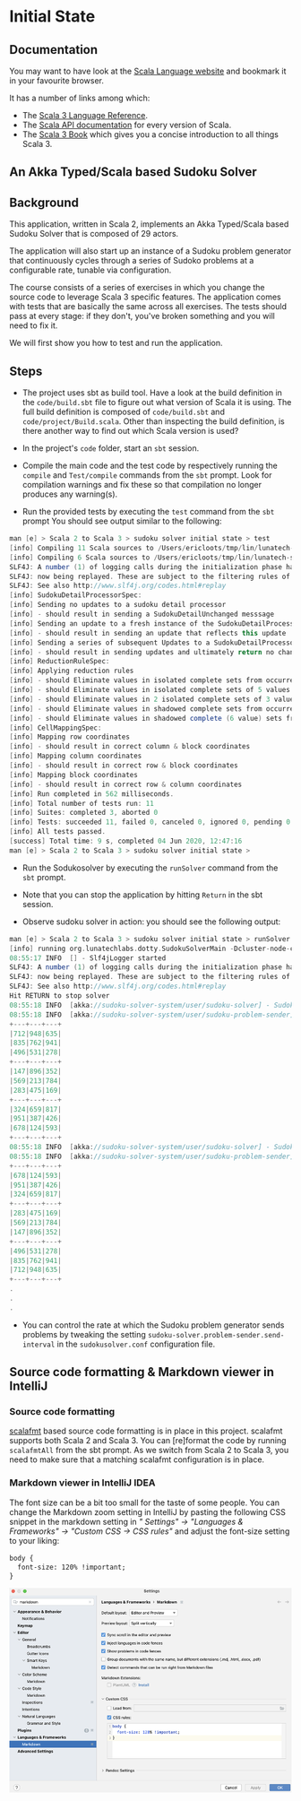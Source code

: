 # Initial State

## Documentation

You may want to have look at the [Scala Language website](https://www3.scala-lang.org)
and bookmark it in your favourite browser.

It has a number of links among which:

- The [Scala 3 Language Reference](https://docs3.scala-lang.org/scala3/reference).
- The [Scala API documentation](https://docs3.scala-lang.org/api/all.html) for every version of Scala.
- The [Scala 3 Book](https://docs3.scala-lang.org/scala3/book/introduction.html) which
  gives you a concise introduction to all things Scala 3.

## An Akka Typed/Scala based Sudoku Solver

## Background

This application, written in Scala 2, implements an Akka Typed/Scala
based Sudoku Solver that is composed of 29 actors.

The application will also start up an instance of a Sudoku problem generator
that continuously cycles through a series of Sudoko problems at a configurable
rate, tunable via configuration.

The course consists of a series of exercises in which you change the source code to leverage Scala 3 specific features. The application comes with tests that are basically the same across all exercises. The tests should pass at every stage: if they don't, you've broken something and you will need to fix it.

We will first show you how to test and run the application.


## Steps

- The project uses sbt as build tool. Have a look at the build definition
  in the `code/build.sbt` file to figure out what version of Scala it is
  using. The full build definition is composed of `code/build.sbt` and
  `code/project/Build.scala`. Other than inspecting the build definition,
  is there another way to find out which Scala version is used?

- In the project's `code` folder, start an `sbt` session.

- Compile the main code and the test code by respectively running the
  `compile` and `Test/compile` commands from the `sbt` prompt.
  Look for compilation warnings and fix these so that compilation no longer
  produces any warning(s).

- Run the provided tests by executing the `test` command from the `sbt` prompt
  You should see output similar to the following:
  
```scala
man [e] > Scala 2 to Scala 3 > sudoku solver initial state > test
[info] Compiling 11 Scala sources to /Users/ericloots/tmp/lin/lunatech-scala-2-to-scala3-course/exercises/target/scala-0.24/classes ...
[info] Compiling 6 Scala sources to /Users/ericloots/tmp/lin/lunatech-scala-2-to-scala3-course/exercises/target/scala-0.24/test-classes ...
SLF4J: A number (1) of logging calls during the initialization phase have been intercepted and are
SLF4J: now being replayed. These are subject to the filtering rules of the underlying logging system.
SLF4J: See also http://www.slf4j.org/codes.html#replay
[info] SudokuDetailProcessorSpec:
[info] Sending no updates to a sudoku detail processor
[info] - should result in sending a SudokuDetailUnchanged messsage
[info] Sending an update to a fresh instance of the SudokuDetailProcessor that sets one cell to a single value
[info] - should result in sending an update that reflects this update
[info] Sending a series of subsequent Updates to a SudokuDetailProcessor
[info] - should result in sending updates and ultimately return no changes
[info] ReductionRuleSpec:
[info] Applying reduction rules
[info] - should Eliminate values in isolated complete sets from occurrences in other cells (First reduction rule)
[info] - should Eliminate values in isolated complete sets of 5 values from occurrences in other cells (First reduction rule)
[info] - should Eliminate values in 2 isolated complete sets of 3 values from occurrences in other cells (First reduction rule)
[info] - should Eliminate values in shadowed complete sets from occurrences in same cells (Second reduction rule)
[info] - should Eliminate values in shadowed complete (6 value) sets from occurrences in same cells (Second reduction rule)
[info] CellMappingSpec:
[info] Mapping row coordinates
[info] - should result in correct column & block coordinates
[info] Mapping column coordinates
[info] - should result in correct row & block coordinates
[info] Mapping block coordinates
[info] - should result in correct row & column coordinates
[info] Run completed in 562 milliseconds.
[info] Total number of tests run: 11
[info] Suites: completed 3, aborted 0
[info] Tests: succeeded 11, failed 0, canceled 0, ignored 0, pending 0
[info] All tests passed.
[success] Total time: 9 s, completed 04 Jun 2020, 12:47:16
man [e] > Scala 2 to Scala 3 > sudoku solver initial state >
```

- Run the Sodukosolver by executing the `runSolver` command from the `sbt` prompt.

- Note that you can stop the application by hitting `Return` in the sbt session.

- Observe sudoku solver in action: you should see the following output:

```scala
man [e] > Scala 2 to Scala 3 > sudoku solver initial state > runSolver
[info] running org.lunatechlabs.dotty.SudokuSolverMain -Dcluster-node-configuration.cluster-id=cluster-0 -Dcluster-node-configuration.node-hostname=localhost -Dakka.remote.artery.canonical.port=2550
08:55:17 INFO  [] - Slf4jLogger started
SLF4J: A number (1) of logging calls during the initialization phase have been intercepted and are
SLF4J: now being replayed. These are subject to the filtering rules of the underlying logging system.
SLF4J: See also http://www.slf4j.org/codes.html#replay
Hit RETURN to stop solver
08:55:18 INFO  [akka://sudoku-solver-system/user/sudoku-solver] - Sudoku processing time: 156 milliseconds
08:55:18 INFO  [akka://sudoku-solver-system/user/sudoku-problem-sender] -
+---+---+---+
|712|948|635|
|835|762|941|
|496|531|278|
+---+---+---+
|147|896|352|
|569|213|784|
|283|475|169|
+---+---+---+
|324|659|817|
|951|387|426|
|678|124|593|
+---+---+---+
08:55:18 INFO  [akka://sudoku-solver-system/user/sudoku-solver] - Sudoku processing time: 44 milliseconds
08:55:18 INFO  [akka://sudoku-solver-system/user/sudoku-problem-sender] -
+---+---+---+
|678|124|593|
|951|387|426|
|324|659|817|
+---+---+---+
|283|475|169|
|569|213|784|
|147|896|352|
+---+---+---+
|496|531|278|
|835|762|941|
|712|948|635|
+---+---+---+
.
.
.
```

- You can control the rate at which the Sudoku problem generator sends
  problems by tweaking the setting `sudoku-solver.problem-sender.send-interval`
  in the `sudokusolver.conf` configuration file.

## Source code formatting & Markdown viewer in IntelliJ


### Source code formatting

[scalafmt](https://github.com/scalameta/scalafmt) based source code formatting is
in place in this project. scalafmt supports both Scala 2 and Scala 3. You can
[re]format the code by running `scalafmtAll` from the sbt prompt. As we switch from
Scala 2 to Scala 3, you need to make sure that a matching scalafmt configuration is
in place.

### Markdown viewer in IntelliJ IDEA

The font size can be a bit too small for the taste of some people. You can change the
Markdown zoom setting in IntelliJ by pasting the following CSS snippet in the
markdown setting in _" Settings" -> "Languages & Frameworks" -> "Custom CSS -> CSS rules"_ and adjust the font-size setting to your liking:

```
body {
  font-size: 120% !important;
}
```

![IntelliJ Markdown viewer settings](images/Markdown-viewer-IntelliJ.png)

